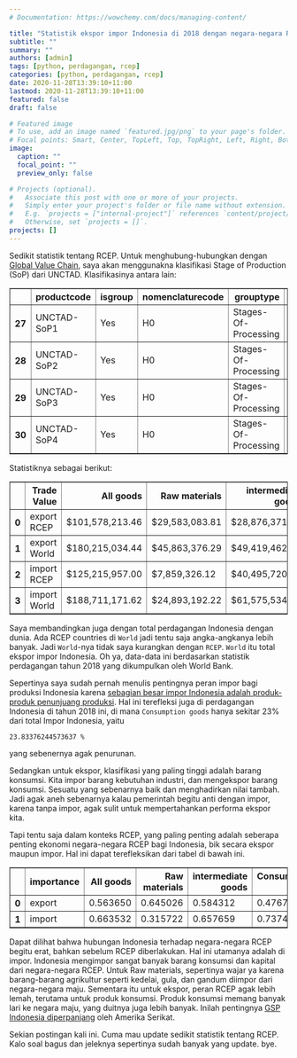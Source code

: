 ```yaml
---
# Documentation: https://wowchemy.com/docs/managing-content/

title: "Statistik ekspor impor Indonesia di 2018 dengan negara-negara RCEP"
subtitle: ""
summary: ""
authors: [admin]
tags: [python, perdagangan, rcep]
categories: [python, perdagangan, rcep]
date: 2020-11-28T13:39:10+11:00
lastmod: 2020-11-28T13:39:10+11:00
featured: false
draft: false

# Featured image
# To use, add an image named `featured.jpg/png` to your page's folder.
# Focal points: Smart, Center, TopLeft, Top, TopRight, Left, Right, BottomLeft, Bottom, BottomRight.
image:
  caption: ""
  focal_point: ""
  preview_only: false

# Projects (optional).
#   Associate this post with one or more of your projects.
#   Simply enter your project's folder or file name without extension.
#   E.g. `projects = ["internal-project"]` references `content/project/deep-learning/index.md`.
#   Otherwise, set `projects = []`.
projects: []
---
```


Sedikit statistik tentang RCEP. Untuk menghubung-hubungkan dengan [Global Value Chain](https://theconversation.com/kebijakan-untuk-meningkatkan-partisipasi-perusahaan-perusahaan-indonesia-dalam-rantai-pasok-global-150062), saya akan menggunakna klasifikasi Stage of Production (SoP) dari UNCTAD. Klasifikasinya antara lain:




<div>
<style scoped>
    .dataframe tbody tr th:only-of-type {
        vertical-align: middle;
    }

    .dataframe tbody tr th {
        vertical-align: top;
    }

    .dataframe thead th {
        text-align: right;
    }
</style>
<table border="1" class="dataframe">
  <thead>
    <tr style="text-align: right;">
      <th></th>
      <th>productcode</th>
      <th>isgroup</th>
      <th>nomenclaturecode</th>
      <th>grouptype</th>
      <th>productdescription</th>
      <th>notes</th>
    </tr>
  </thead>
  <tbody>
    <tr>
      <th>27</th>
      <td>UNCTAD-SoP1</td>
      <td>Yes</td>
      <td>H0</td>
      <td>Stages-Of-Processing</td>
      <td>Raw materials</td>
      <td></td>
    </tr>
    <tr>
      <th>28</th>
      <td>UNCTAD-SoP2</td>
      <td>Yes</td>
      <td>H0</td>
      <td>Stages-Of-Processing</td>
      <td>Intermediate goods</td>
      <td></td>
    </tr>
    <tr>
      <th>29</th>
      <td>UNCTAD-SoP3</td>
      <td>Yes</td>
      <td>H0</td>
      <td>Stages-Of-Processing</td>
      <td>Consumer goods</td>
      <td></td>
    </tr>
    <tr>
      <th>30</th>
      <td>UNCTAD-SoP4</td>
      <td>Yes</td>
      <td>H0</td>
      <td>Stages-Of-Processing</td>
      <td>Capital goods</td>
      <td></td>
    </tr>
  </tbody>
</table>
</div>



Statistiknya sebagai berikut:




<div>
<style scoped>
    .dataframe tbody tr th:only-of-type {
        vertical-align: middle;
    }

    .dataframe tbody tr th {
        vertical-align: top;
    }

    .dataframe thead th {
        text-align: right;
    }
</style>
<table border="1" class="dataframe">
  <thead>
    <tr style="text-align: right;">
      <th></th>
      <th>Trade Value</th>
      <th>All goods</th>
      <th>Raw materials</th>
      <th>intermediate goods</th>
      <th>Consumption goods</th>
      <th>Capital Goods</th>
    </tr>
  </thead>
  <tbody>
    <tr>
      <th>0</th>
      <td>export RCEP</td>
      <td>$101,578,213.46</td>
      <td>$29,583,083.81</td>
      <td>$28,876,371.04</td>
      <td>$32,692,137.50</td>
      <td>$10,003,962.16</td>
    </tr>
    <tr>
      <th>1</th>
      <td>export World</td>
      <td>$180,215,034.44</td>
      <td>$45,863,376.29</td>
      <td>$49,419,462.61</td>
      <td>$68,578,923.17</td>
      <td>$15,547,001.92</td>
    </tr>
    <tr>
      <th>2</th>
      <td>import RCEP</td>
      <td>$125,215,957.00</td>
      <td>$7,859,326.12</td>
      <td>$40,495,720.49</td>
      <td>$33,166,747.09</td>
      <td>$42,937,992.48</td>
    </tr>
    <tr>
      <th>3</th>
      <td>import World</td>
      <td>$188,711,171.62</td>
      <td>$24,893,192.22</td>
      <td>$61,575,534.29</td>
      <td>$44,976,972.35</td>
      <td>$56,497,488.96</td>
    </tr>
  </tbody>
</table>
</div>



Saya membandingkan juga dengan total perdagangan Indonesia dengan dunia. Ada RCEP countries di `World` jadi tentu saja angka-angkanya lebih banyak. Jadi `World`-nya tidak saya kurangkan dengan `RCEP`. `World` itu total ekspor impor Indonesia. Oh ya, data-data ini berdasarkan statistik perdagangan tahun 2018 yang dikumpulkan oleh World Bank.

Sepertinya saya sudah pernah menulis pentingnya peran impor bagi produksi Indonesia karena [sebagian besar impor Indonesia adalah produk-produk penunjuang produksi](https://krisna.netlify.app/post/imporinput/). Hal ini terefleksi juga di perdagangan Indonesia di tahun 2018 ini, di mana `Consumption goods` hanya sekitar 23% dari total Impor Indonesia, yaitu

    23.83376244573637 %
    

yang sebenernya agak penurunan.

Sedangkan untuk ekspor, klasifikasi yang paling tinggi adalah barang konsumsi. Kita impor barang kebutuhan industri, dan mengekspor barang konsumsi. Sesuatu yang sebenarnya baik dan menghadirkan nilai tambah. Jadi agak aneh sebenarnya kalau pemerintah begitu anti dengan impor, karena tanpa impor, agak sulit untuk mempertahankan performa ekspor kita.

Tapi tentu saja dalam konteks RCEP, yang paling penting adalah seberapa penting ekonomi negara-negara RCEP bagi Indonesia, bik secara ekspor maupun impor. Hal ini dapat terefleksikan dari tabel di bawah ini.




<div>
<style scoped>
    .dataframe tbody tr th:only-of-type {
        vertical-align: middle;
    }

    .dataframe tbody tr th {
        vertical-align: top;
    }

    .dataframe thead th {
        text-align: right;
    }
</style>
<table border="1" class="dataframe">
  <thead>
    <tr style="text-align: right;">
      <th></th>
      <th>importance</th>
      <th>All goods</th>
      <th>Raw materials</th>
      <th>intermediate goods</th>
      <th>Consumption goods</th>
      <th>Capital Goods</th>
    </tr>
  </thead>
  <tbody>
    <tr>
      <th>0</th>
      <td>export</td>
      <td>0.563650</td>
      <td>0.645026</td>
      <td>0.584312</td>
      <td>0.476708</td>
      <td>0.643466</td>
    </tr>
    <tr>
      <th>1</th>
      <td>import</td>
      <td>0.663532</td>
      <td>0.315722</td>
      <td>0.657659</td>
      <td>0.737416</td>
      <td>0.759998</td>
    </tr>
  </tbody>
</table>
</div>



Dapat dilihat bahwa hubungan Indonesia terhadap negara-negara RCEP begitu erat, bahkan sebelum RCEP diberlakukan. Hal ini utamanya adalah di impor. Indonesia mengimpor sangat banyak barang konsumsi dan kapital dari negara-negara RCEP. Untuk Raw materials, sepertinya wajar ya karena barang-barang agrikultur seperti kedelai, gula, dan gandum diimpor dari negara-negara maju. Sementara itu untuk ekspor, peran RCEP agak lebih lemah, terutama untuk produk konsumsi. Produk konsumsi memang banyak lari ke negara maju, yang duitnya juga lebih banyak. Inilah pentingnya [GSP Indonesia diperpanjang](https://theconversation.com/mengapa-perpanjangan-gsp-dari-amerika-serikat-penting-untuk-ekonomi-indonesia-150481) oleh Amerika Serikat.

Sekian postingan kali ini. Cuma mau update sedikit statistik tentang RCEP. Kalo soal bagus dan jeleknya sepertinya sudah banyak yang update. bye.
